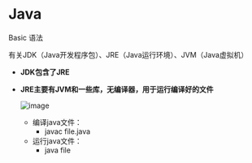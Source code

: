 # Java

Basic 语法

有关JDK（Java开发程序包）、JRE（Java运行环境）、JVM（Java虚拟机）
- **JDK包含了JRE**
- **JRE主要有JVM和一些库，无编译器，用于运行编译好的文件**

  
  ![image](https://github.com/user-attachments/assets/1362cda6-f86c-4f8e-8cd5-39b5de0cdee0)


  - 编译java文件：
      - javac file.java
  - 运行java文件：
      - java file

  
